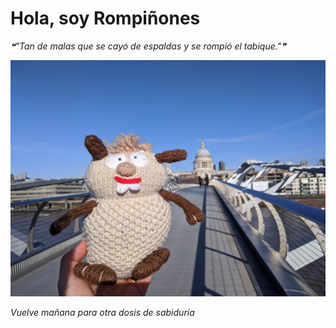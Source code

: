 # Hola, soy Rompiñones

<!--STARTS_HERE_QUOTE_README-->
<i>❝"Tan de malas que se cayó de espaldas y se rompió el tabique."❞</i>
<!--ENDS_HERE_QUOTE_README-->

<!--START_SECTION:update_image-->
![alt text](https://raw.githubusercontent.com/focaalvarez/rompinones/main/.github/images/IMG_20220205_105738.jpg?raw=true)
<!--END_SECTION:update_image-->

*Vuelve mañana para otra dosis de sabiduría*
